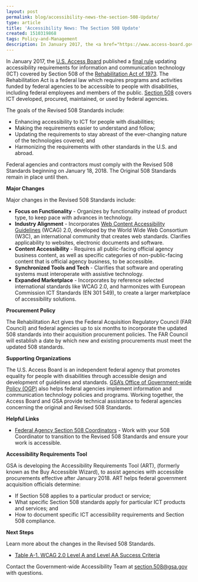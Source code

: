 ```yaml
---
layout: post
permalink: blog/accessibility-news-the-section-508-Update/
type: article
title: 'Accessibility News: The Section 508 Update'
created: 1510319868
tags: Policy-and-Management
description: In January 2017, the <a href="https://www.access-board.gov/">U.S. Access Board</a> published a <a href="https://www.access-board.gov/guidelines-and-standards/communications-and-it/about-the-ict-refresh/final-rule">final rule</a> updating accessibility requirements for information and communication technology (ICT) covered by Section 508 of the <a href="https://www.access-board.gov/the-board/laws/rehabilitation-act-of-1973">Rehabilitation Act of 1973</a>.
---
```


In January 2017, the [U.S. Access Board][1] published a [final rule][2] updating accessibility requirements for information and communication technology (ICT) covered by Section 508 of the [Rehabilitation Act of 1973][3]. The Rehabilitation Act is a federal law which requires programs and activities funded by federal agencies to be accessible to people with disabilities, including federal employees and members of the public. [Section 508][4] covers ICT developed, procured, maintained, or used by federal agencies.

The goals of the Revised 508 Standards include:

  * Enhancing accessibility to ICT for people with disabilities;
  * Making the requirements easier to understand and follow;
  * Updating the requirements to stay abreast of the ever-changing nature of the technologies covered; and
  * Harmonizing the requirements with other standards in the U.S. and abroad.

Federal agencies and contractors must comply with the Revised 508 Standards beginning on January 18, 2018. The Original 508 Standards remain in place until then.

**Major Changes**

Major changes in the Revised 508 Standards include:

  * **Focus on Functionality** - Organizes by functionality instead of product type, to keep pace with advances in technology.
  * **Industry Alignment** - Incorporates [Web Content Accessibility Guidelines][5] (WCAG) 2.0, developed by the World Wide Web Consortium (W3C), an international community that creates web standards. Clarifies applicability to websites, electronic documents and software.
  * **Content Accessibility** - Requires all public-facing official agency business content, as well as specific categories of non-public-facing content that is official agency business, to be accessible.
  * **Synchronized Tools and Tech** - Clarifies that software and operating systems must interoperate with assistive technology.
  * **Expanded Marketplace** - Incorporates by reference selected international standards like WCAG 2.0, and harmonizes with European Commission ICT Standards (EN 301 549), to create a larger marketplace of accessibility solutions.

**Procurement Policy**

The Rehabilitation Act gives the Federal Acquisition Regulatory Council (FAR Council) and federal agencies up to six months to incorporate the updated 508 standards into their acquisition procurement policies. The FAR Council will establish a date by which new and existing procurements must meet the updated 508 standards.

**Supporting Organizations**

The U.S. Access Board is an independent federal agency that promotes equality for people with disabilities through accessible design and development of guidelines and standards. [GSA’s Office of Government-wide Policy (OGP)][6] also helps federal agencies implement information and communication technology policies and programs. Working together, the Access Board and GSA provide technical assistance to federal agencies concerning the original and Revised 508 Standards.

**Helpful Links**

  * [Federal Agency Section 508 Coordinators][7] - Work with your 508 Coordinator to transition to the Revised 508 Standards and ensure your work is accessible.

**Accessibility Requirements Tool**

GSA is developing the Accessibility Requirements Tool (ART), (formerly known as the Buy Accessible Wizard), to assist agencies with accessible procurements effective after January 2018. ART helps federal government acquisition officials determine:

  * If Section 508 applies to a particular product or service;
  * What specific Section 508 standards apply for particular ICT products and services; and
  * How to document specific ICT accessibility requirements and Section 508 compliance.

**Next Steps**

Learn more about the changes in the Revised 508 Standards.

  * [Table A-1. WCAG 2.0 Level A and Level AA Success Criteria][8]

Contact the Government-wide Accessibility Team at <section.508@gsa.gov> with questions.

 [1]: https://www.access-board.gov/
 [2]: https://www.access-board.gov/guidelines-and-standards/communications-and-it/about-the-ict-refresh/final-rule
 [3]: https://www.access-board.gov/the-board/laws/rehabilitation-act-of-1973
 [4]: {{site.baseurl}}/manage/laws-and-policies
 [5]: http://www.w3.org/TR/WCAG20/
 [6]: https://gsa.gov/portal/content/104550
 [7]: {{site.baseurl}}/tools/coordinator-listing
 [8]: https://www.access-board.gov/guidelines-and-standards/communications-and-it/about-the-ict-refresh/final-regulatory-impact-analysis#_Toc471376905
